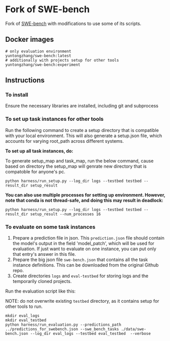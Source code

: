 # Fork of SWE-bench

Fork of [SWE-bench](https://github.com/princeton-nlp/SWE-bench) with modifications to use some of its scripts.

## Docker images

```
# only evaluation environment
yuntongzhang/swe-bench:latest
# additionally with projects setup for other tools
yuntongzhang/swe-bench:experiment
```

## Instructions

### To install
 Ensure the necessary libraries are installed, including git and subprocess

### To set up task instances for other tools

Run the following command to create a setup directory that is compatible with your local environment. This will also generate a setup.json file, which accounts for varying root_path across different systems.

**To set up all task instances, do:**

To generate setup_map and task_map, run the below command, cause based on directory the setup_map will genrate new directory that is compatoble for anyone's pc.

```
python harness/run_setup.py --log_dir logs --testbed testbed --result_dir setup_result
```

**You can also use multiple processes for setting up environment. However, note that conda is not thread-safe, and doing this may result in deadlock:**

```
python harness/run_setup.py --log_dir logs --testbed testbed --result_dir setup_result --num_processes 16
```


### To evaluate on some task instances

1. Prepare a prediction file in json. This `prediction.json` file should contain the model's output
   in the field 'model_patch', which will be used for evaluation.
   If just want to evaluate on one instance, you can put only that entry's answer in this file.
2. Prepare the big json file `swe-bench.json` that contains all the task instance definitions.
   This can be downloaded from the original Github repo.
3. Create directories `logs` and `eval-testbed` for storing logs and the temporarily cloned projects.

Run the evaluation script like this:

NOTE: do not overwrite existing `testbed` directory, as it contains setup for other tools to run.

```
mkdir eval_logs
mkdir eval_testbed
python harness/run_evaluation.py --predictions_path ../predictions_for_swebench.json --swe_bench_tasks ./data/swe-bench.json --log_dir eval_logs --testbed eval_testbed  --verbose
```
